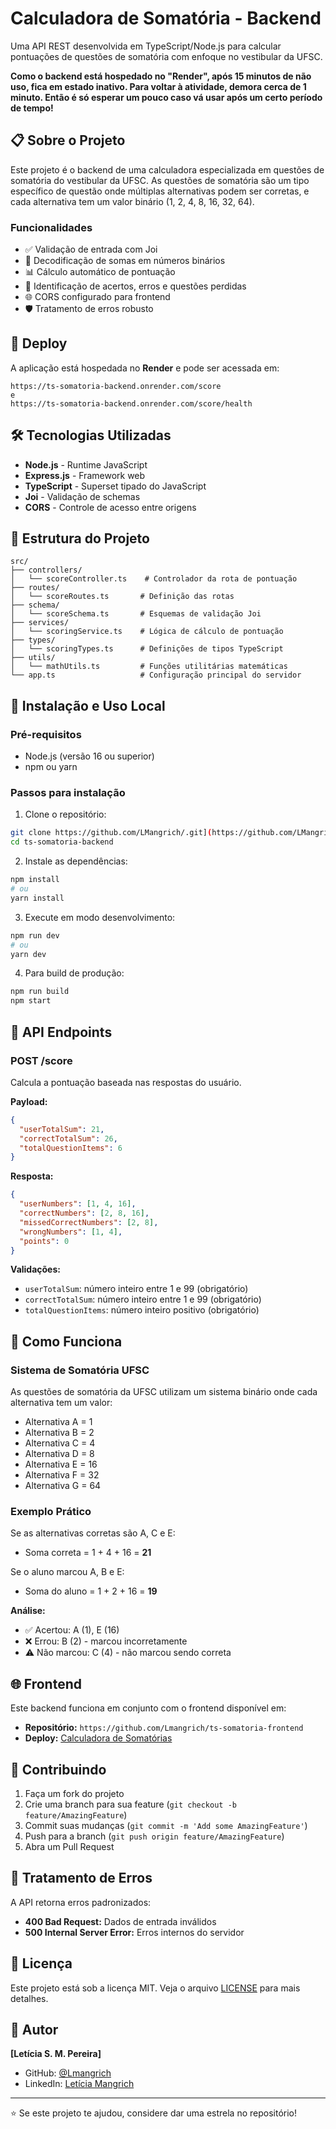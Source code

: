 # Calculadora de Somatória - Backend

Uma API REST desenvolvida em TypeScript/Node.js para calcular pontuações de questões de somatória com enfoque no vestibular da UFSC.

**Como o backend está hospedado no "Render", após 15 minutos de não uso, fica em estado inativo. Para voltar à atividade, demora cerca de 1 minuto. Então é só esperar um pouco caso vá usar após um certo período de tempo!**

## 📋 Sobre o Projeto

Este projeto é o backend de uma calculadora especializada em questões de somatória do vestibular da UFSC. As questões de somatória são um tipo específico de questão onde múltiplas alternativas podem ser corretas, e cada alternativa tem um valor binário (1, 2, 4, 8, 16, 32, 64).

### Funcionalidades

- ✅ Validação de entrada com Joi
- 🔢 Decodificação de somas em números binários
- 📊 Cálculo automático de pontuação
- 🎯 Identificação de acertos, erros e questões perdidas
- 🌐 CORS configurado para frontend
- 🛡️ Tratamento de erros robusto

## 🚀 Deploy

A aplicação está hospedada no **Render** e pode ser acessada em:

```
https://ts-somatoria-backend.onrender.com/score
e
https://ts-somatoria-backend.onrender.com/score/health
```

## 🛠️ Tecnologias Utilizadas

- **Node.js** - Runtime JavaScript
- **Express.js** - Framework web
- **TypeScript** - Superset tipado do JavaScript
- **Joi** - Validação de schemas
- **CORS** - Controle de acesso entre origens

## 📁 Estrutura do Projeto

```
src/
├── controllers/
│   └── scoreController.ts    # Controlador da rota de pontuação
├── routes/
│   └── scoreRoutes.ts       # Definição das rotas
├── schema/
│   └── scoreSchema.ts       # Esquemas de validação Joi
├── services/
│   └── scoringService.ts    # Lógica de cálculo de pontuação
├── types/
│   └── scoringTypes.ts      # Definições de tipos TypeScript
├── utils/
│   └── mathUtils.ts         # Funções utilitárias matemáticas
└── app.ts                   # Configuração principal do servidor
```

## 🔧 Instalação e Uso Local

### Pré-requisitos

- Node.js (versão 16 ou superior)
- npm ou yarn

### Passos para instalação

1. Clone o repositório:
```bash
git clone https://github.com/LMangrich/.git](https://github.com/LMangrich/ts-somatoria-backend.git
cd ts-somatoria-backend
```

2. Instale as dependências:
```bash
npm install
# ou
yarn install
```

3. Execute em modo desenvolvimento:
```bash
npm run dev
# ou
yarn dev
```

4. Para build de produção:
```bash
npm run build
npm start
```

## 📡 API Endpoints

### POST /score

Calcula a pontuação baseada nas respostas do usuário.

**Payload:**
```json
{
  "userTotalSum": 21,
  "correctTotalSum": 26,
  "totalQuestionItems": 6
}
```

**Resposta:**
```json
{
  "userNumbers": [1, 4, 16],
  "correctNumbers": [2, 8, 16],
  "missedCorrectNumbers": [2, 8],
  "wrongNumbers": [1, 4],
  "points": 0
}
```

**Validações:**
- `userTotalSum`: número inteiro entre 1 e 99 (obrigatório)
- `correctTotalSum`: número inteiro entre 1 e 99 (obrigatório)  
- `totalQuestionItems`: número inteiro positivo (obrigatório)

## 🧮 Como Funciona

### Sistema de Somatória UFSC

As questões de somatória da UFSC utilizam um sistema binário onde cada alternativa tem um valor:
- Alternativa A = 1
- Alternativa B = 2  
- Alternativa C = 4
- Alternativa D = 8
- Alternativa E = 16
- Alternativa F = 32
- Alternativa G = 64

### Exemplo Prático

Se as alternativas corretas são A, C e E:
- Soma correta = 1 + 4 + 16 = **21**

Se o aluno marcou A, B e E:
- Soma do aluno = 1 + 2 + 16 = **19**

**Análise:**
- ✅ Acertou: A (1), E (16)
- ❌ Errou: B (2) - marcou incorretamente
- ⚠️ Não marcou: C (4) - não marcou sendo correta

## 🌐 Frontend

Este backend funciona em conjunto com o frontend disponível em:
- **Repositório:** `https://github.com/Lmangrich/ts-somatoria-frontend`
- **Deploy:** [Calculadora de Somatórias](https://lmangrich.github.io/ts-somatoria-frontend/)
  
## 🤝 Contribuindo

1. Faça um fork do projeto
2. Crie uma branch para sua feature (`git checkout -b feature/AmazingFeature`)
3. Commit suas mudanças (`git commit -m 'Add some AmazingFeature'`)
4. Push para a branch (`git push origin feature/AmazingFeature`)
5. Abra um Pull Request

## 🐛 Tratamento de Erros

A API retorna erros padronizados:

- **400 Bad Request:** Dados de entrada inválidos
- **500 Internal Server Error:** Erros internos do servidor

## 📄 Licença

Este projeto está sob a licença MIT. Veja o arquivo [LICENSE](LICENSE) para mais detalhes.

## 👤 Autor

**[Letícia S. M. Pereira]**
- GitHub: [@Lmangrich](https://github.com/Lmangrich)
- LinkedIn: [Letícia Mangrich](www.linkedin.com/in/letícia-souza-mangrich-pereira)

---

⭐ Se este projeto te ajudou, considere dar uma estrela no repositório!
